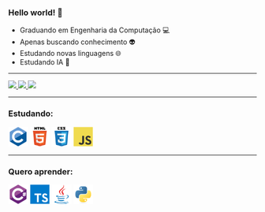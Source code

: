 ### Hello world! 👋
- Graduando em Engenharia da Computação 💻
- Apenas buscando conhecimento 👽
- Estudando novas linguagens 🌐
- Estudando IA 🤖
<hr>
    
<div>
  <a href="https://instagram.com/_gabrielpassos7" target="_blank">
  	<img src="https://img.shields.io/badge/-Instagram-%23E4405F?style=for-the-badge&logo=instagram&logoColor=white">
  </a>

  <a href="https://twitter.com/_gabrielpassos7" target="_blank">
  	<img src="https://img.shields.io/badge/Twitter-00ACEE?style=for-the-badge&logo=twitter&logoColor=white">
  </a> 

  <a href="https://www.linkedin.com/in/gabriel-passolongo-2673b9235/" target="_blank">
  	<img src="https://img.shields.io/badge/-LinkedIn-%230077B5?style=for-the-badge&logo=linkedin&logoColor=white">
  </a>

  <hr>

  <h3 align="left">Estudando:</h3>

  <p align="left">
  	<img src="https://raw.githubusercontent.com/devicons/devicon/master/icons/c/c-original.svg" alt="c" width="40" height="40">
  	<img src="https://raw.githubusercontent.com/devicons/devicon/master/icons/html5/html5-original-wordmark.svg" alt="html5" width="40" height="40">
  	<img src="https://raw.githubusercontent.com/devicons/devicon/master/icons/css3/css3-original-wordmark.svg" alt="css3" width="40" height="40">
  	<img src="https://raw.githubusercontent.com/devicons/devicon/master/icons/javascript/javascript-original.svg" alt="javascript" width="40" height="40">
  </p>

  <hr>

  <h3 align="left">Quero aprender:</h3>

  <p align="left">
  	<img src="https://raw.githubusercontent.com/devicons/devicon/master/icons/csharp/csharp-original.svg" alt="csharp" width="40" height="40">
  	<img src="https://raw.githubusercontent.com/devicons/devicon/master/icons/typescript/typescript-original.svg" alt="typescript" width="40" height="40">
  	<img src="https://raw.githubusercontent.com/devicons/devicon/master/icons/java/java-original.svg" alt="java" width="40" height="40">
  	<img src="https://raw.githubusercontent.com/devicons/devicon/master/icons/python/python-original.svg" alt="python" width="40" height="40">
  </p>
</div>

